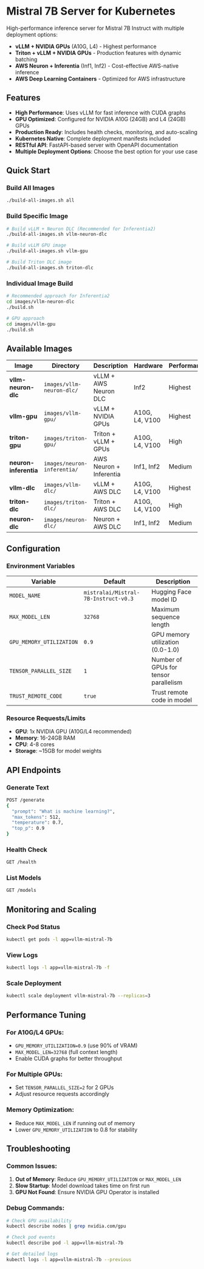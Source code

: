 # Mistral 7B Server for Kubernetes

High-performance inference server for Mistral 7B Instruct with multiple deployment options:
- **vLLM + NVIDIA GPUs** (A10G, L4) - Highest performance
- **Triton + vLLM + NVIDIA GPUs** - Production features with dynamic batching
- **AWS Neuron + Inferentia** (Inf1, Inf2) - Cost-effective AWS-native inference
- **AWS Deep Learning Containers** - Optimized for AWS infrastructure

## Features

- **High Performance**: Uses vLLM for fast inference with CUDA graphs
- **GPU Optimized**: Configured for NVIDIA A10G (24GB) and L4 (24GB) GPUs
- **Production Ready**: Includes health checks, monitoring, and auto-scaling
- **Kubernetes Native**: Complete deployment manifests included
- **RESTful API**: FastAPI-based server with OpenAPI documentation
- **Multiple Deployment Options**: Choose the best option for your use case

## Quick Start

### Build All Images
```bash
./build-all-images.sh all
```

### Build Specific Image
```bash
# Build vLLM + Neuron DLC (Recommended for Inferentia2)
./build-all-images.sh vllm-neuron-dlc

# Build vLLM GPU image
./build-all-images.sh vllm-gpu

# Build Triton DLC image  
./build-all-images.sh triton-dlc
```

### Individual Image Build
```bash
# Recommended approach for Inferentia2
cd images/vllm-neuron-dlc
./build.sh

# GPU approach
cd images/vllm-gpu
./build.sh
```

## Available Images

| Image | Directory | Description | Hardware | Performance | Status |
|-------|-----------|-------------|----------|-------------|---------|
| **vllm-neuron-dlc** | `images/vllm-neuron-dlc/` | vLLM + AWS Neuron DLC | Inf2 | Highest | **Recommended** |
| **vllm-gpu** | `images/vllm-gpu/` | vLLM + NVIDIA GPUs | A10G, L4, V100 | Highest | Production |
| **triton-gpu** | `images/triton-gpu/` | Triton + vLLM + GPUs | A10G, L4, V100 | High | Production |
| **neuron-inferentia** | `images/neuron-inferentia/` | AWS Neuron + Inferentia | Inf1, Inf2 | Medium | Legacy |
| **vllm-dlc** | `images/vllm-dlc/` | vLLM + AWS DLC | A10G, L4, V100 | Highest | Production |
| **triton-dlc** | `images/triton-dlc/` | Triton + AWS DLC | A10G, L4, V100 | High | Production |
| **neuron-dlc** | `images/neuron-dlc/` | Neuron + AWS DLC | Inf1, Inf2 | Medium | Legacy |

## Configuration

### Environment Variables

| Variable | Default | Description |
|----------|---------|-------------|
| `MODEL_NAME` | `mistralai/Mistral-7B-Instruct-v0.3` | Hugging Face model ID |
| `MAX_MODEL_LEN` | `32768` | Maximum sequence length |
| `GPU_MEMORY_UTILIZATION` | `0.9` | GPU memory utilization (0.0-1.0) |
| `TENSOR_PARALLEL_SIZE` | `1` | Number of GPUs for tensor parallelism |
| `TRUST_REMOTE_CODE` | `true` | Trust remote code in model |

### Resource Requests/Limits

- **GPU**: 1x NVIDIA GPU (A10G/L4 recommended)
- **Memory**: 16-24GB RAM
- **CPU**: 4-8 cores
- **Storage**: ~15GB for model weights

## API Endpoints

### Generate Text
```bash
POST /generate
{
  "prompt": "What is machine learning?",
  "max_tokens": 512,
  "temperature": 0.7,
  "top_p": 0.9
}
```

### Health Check
```bash
GET /health
```

### List Models
```bash
GET /models
```

## Monitoring and Scaling

### Check Pod Status
```bash
kubectl get pods -l app=vllm-mistral-7b
```

### View Logs
```bash
kubectl logs -l app=vllm-mistral-7b -f
```

### Scale Deployment
```bash
kubectl scale deployment vllm-mistral-7b --replicas=3
```

## Performance Tuning

### For A10G/L4 GPUs:
- `GPU_MEMORY_UTILIZATION=0.9` (use 90% of VRAM)
- `MAX_MODEL_LEN=32768` (full context length)
- Enable CUDA graphs for better throughput

### For Multiple GPUs:
- Set `TENSOR_PARALLEL_SIZE=2` for 2 GPUs
- Adjust resource requests accordingly

### Memory Optimization:
- Reduce `MAX_MODEL_LEN` if running out of memory
- Lower `GPU_MEMORY_UTILIZATION` to 0.8 for stability

## Troubleshooting

### Common Issues:

1. **Out of Memory**: Reduce `GPU_MEMORY_UTILIZATION` or `MAX_MODEL_LEN`
2. **Slow Startup**: Model download takes time on first run
3. **GPU Not Found**: Ensure NVIDIA GPU Operator is installed

### Debug Commands:
```bash
# Check GPU availability
kubectl describe nodes | grep nvidia.com/gpu

# Check pod events
kubectl describe pod -l app=vllm-mistral-7b

# Get detailed logs
kubectl logs -l app=vllm-mistral-7b --previous
```
